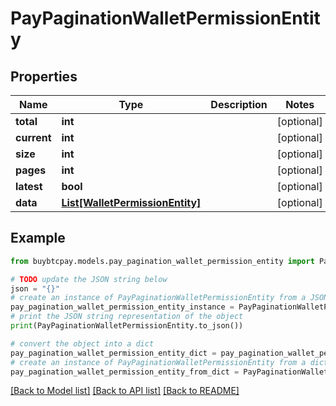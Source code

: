 # PayPaginationWalletPermissionEntity


## Properties

Name | Type | Description | Notes
------------ | ------------- | ------------- | -------------
**total** | **int** |  | [optional] 
**current** | **int** |  | [optional] 
**size** | **int** |  | [optional] 
**pages** | **int** |  | [optional] 
**latest** | **bool** |  | [optional] 
**data** | [**List[WalletPermissionEntity]**](WalletPermissionEntity.md) |  | [optional] 

## Example

```python
from buybtcpay.models.pay_pagination_wallet_permission_entity import PayPaginationWalletPermissionEntity

# TODO update the JSON string below
json = "{}"
# create an instance of PayPaginationWalletPermissionEntity from a JSON string
pay_pagination_wallet_permission_entity_instance = PayPaginationWalletPermissionEntity.from_json(json)
# print the JSON string representation of the object
print(PayPaginationWalletPermissionEntity.to_json())

# convert the object into a dict
pay_pagination_wallet_permission_entity_dict = pay_pagination_wallet_permission_entity_instance.to_dict()
# create an instance of PayPaginationWalletPermissionEntity from a dict
pay_pagination_wallet_permission_entity_from_dict = PayPaginationWalletPermissionEntity.from_dict(pay_pagination_wallet_permission_entity_dict)
```
[[Back to Model list]](../README.md#documentation-for-models) [[Back to API list]](../README.md#documentation-for-api-endpoints) [[Back to README]](../README.md)


